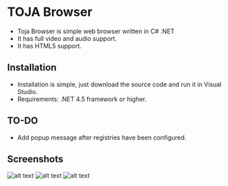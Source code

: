 # TOJA Browser

  * Toja Browser is simple web browser written in C# .NET
  * It has full video and audio support.
  * It has HTML5 support.
  
## Installation

  * Installation is simple, just download the source code and run it in Visual Studio.
  * Requirements: .NET 4.5 framework or higher.
  
## TO-DO

  * Add popup message after registries have been configured.
  
## Screenshots

   ![alt text](https://ibb.co/myaRfU)
   ![alt text](https://ibb.co/mNaEZp)
   ![alt text](https://ibb.co/jxDCLU)
